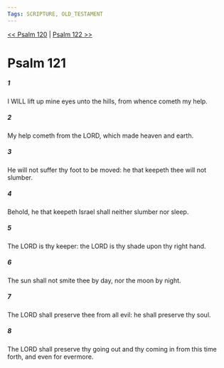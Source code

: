 ```yaml
---
Tags: SCRIPTURE, OLD_TESTAMENT
---
```


[<< Psalm 120](OLD_TESTAMENT/19_Psalms/Psalm_120.md) | [Psalm 122 >>](OLD_TESTAMENT/19_Psalms/Psalm_122.md)

# Psalm 121

##### 1
 I WILL lift up mine eyes unto the hills, from whence cometh my help.
##### 2
 My help cometh from the LORD, which made heaven and earth.
##### 3
 He will not suffer thy foot to be moved: he that keepeth thee will not slumber.
##### 4
 Behold, he that keepeth Israel shall neither slumber nor sleep.
##### 5
 The LORD is thy keeper: the LORD is thy shade upon thy right hand.
##### 6
 The sun shall not smite thee by day, nor the moon by night.
##### 7
 The LORD shall preserve thee from all evil: he shall preserve thy soul.
##### 8
 The LORD shall preserve thy going out and thy coming in from this time forth, and even for evermore.
